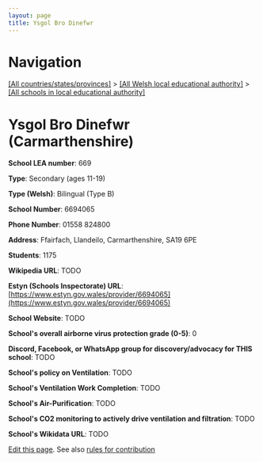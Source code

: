 ```yaml
---
layout: page
title: Ysgol Bro Dinefwr
---
```

# Navigation

[[All countries/states/provinces]](../../..) > [[All Welsh local educational authority]](../..) > [[All schools in local educational authority]](..)

# Ysgol Bro Dinefwr (Carmarthenshire)

**School LEA number**: 669

**Type**: Secondary (ages 11-19)

**Type (Welsh)**: Bilingual (Type B)

**School Number**: 6694065

**Phone Number**: 01558 824800

**Address**: Ffairfach, Llandeilo, Carmarthenshire, SA19 6PE

**Students**: 1175

**Wikipedia URL**: TODO

**Estyn (Schools Inspectorate) URL**: [https://www.estyn.gov.wales/provider/6694065](https://www.estyn.gov.wales/provider/6694065)

**School Website**: TODO

**School's overall airborne virus protection grade (0-5)**: 0

**Discord, Facebook, or WhatsApp group for discovery/advocacy for THIS school**: TODO

**School's policy on Ventilation**: TODO

**School's Ventilation Work Completion**: TODO

**School's Air-Purification**: TODO

**School's CO2 monitoring to actively drive ventilation and filtration**: TODO

**School's Wikidata URL**: TODO




[Edit this page](https://github.com/VentilationProject/Wales/edit/prif/./Carmarthenshire/Ysgol_Bro_Dinefwr.md). See also [rules for contribution](../../../contribution-rules/)